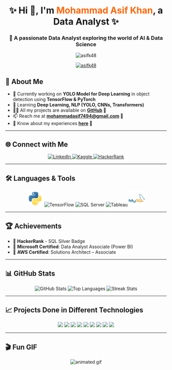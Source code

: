 <h1 align="center">✨ Hi 👋, I'm <span style="color: #ff6600;">Mohammad Asif Khan</span>, a Data Analyst ✨</h1>
<h3 align="center">🚀 A passionate Data Analyst exploring the world of AI & Data Science</h3>

<p align="center"> <img src="https://komarev.com/ghpvc/?username=asifk48&label=Profile%20views&color=0e75b6&style=flat" alt="asifk48" /> </p>

<p align="center"> 
  <a href="https://github.com/ryo-ma/github-profile-trophy">
    <img src="https://github-profile-trophy.vercel.app/?username=asifk48&theme=onedark&no-frame=true&row=1&column=4&margin-w=15&margin-h=15" alt="asifk48" />
  </a> 
</p>

## 🚀 About Me  
- 🔭 Currently working on **YOLO Model for Deep Learning** in object detection using **TensorFlow & PyTorch**  
- 🌱 Learning **Deep Learning, NLP (YOLO, CNNs, Transformers)**  
- 👨‍💻 All my projects are available on **[GitHub](https://github.com/asifk48) 🔗**  
- 📫 Reach me at **mohammadasif7494@gmail.com 📩**  
- 📄 Know about my experiences **[here](https://drive.google.com/file/d/your-resume-link/view?usp=sharing) 📜**  

---

## 🌐 Connect with Me  
<p align="center">
  <a href="https://linkedin.com/in/mohammad-asif-khan-a3089a24a" target="blank">
    <img src="https://img.shields.io/badge/LinkedIn-blue?style=for-the-badge&logo=linkedin&logoColor=white" alt="LinkedIn" />
  </a>
  <a href="https://kaggle.com/your-kaggle-profile" target="blank">
    <img src="https://img.shields.io/badge/Kaggle-darkblue?style=for-the-badge&logo=kaggle&logoColor=white" alt="Kaggle" />
  </a>
  <a href="https://www.hackerrank.com/your-hackerrank-profile" target="blank">
    <img src="https://img.shields.io/badge/HackerRank-green?style=for-the-badge&logo=hackerrank&logoColor=white" alt="HackerRank" />
  </a>
</p>

---

## 🛠️ Languages & Tools  
<p align="center">
  <img src="https://raw.githubusercontent.com/devicons/devicon/master/icons/python/python-original.svg" alt="Python" width="50" height="50" />
  <img src="https://www.vectorlogo.zone/logos/tensorflow/tensorflow-icon.svg" alt="TensorFlow" width="50" height="50" />
  <img src="https://www.svgrepo.com/show/303229/microsoft-sql-server-logo.svg" alt="SQL Server" width="50" height="50" />
  <img src="https://upload.wikimedia.org/wikipedia/commons/4/4b/Tableau_Logo.png" alt="Tableau" width="50" height="50" />
  <img src="https://raw.githubusercontent.com/devicons/devicon/master/icons/mysql/mysql-original-wordmark.svg" alt="MySQL" width="50" height="50" />
</p>

---

## 🏆 Achievements  
- 🏅 **HackerRank** - SQL Silver Badge  
- 🏅 **Microsoft Certified**: Data Analyst Associate (Power BI)  
- 🏅 **AWS Certified**: Solutions Architect – Associate  

---

## 📊 GitHub Stats  
<p align="center">
  <img src="https://github-readme-stats.vercel.app/api?username=asifk48&show_icons=true&theme=radical" alt="GitHub Stats" />
  <img src="https://github-readme-stats.vercel.app/api/top-langs/?username=asifk48&layout=compact&show_icons=true&theme=radical" alt="Top Languages" />
  <img src="https://github-readme-streak-stats.herokuapp.com/?user=asifk48&theme=radical" alt="Streak Stats" />
</p>

---

## 📈 Projects Done in Different Technologies  
<p align="center">
  <img src="https://img.shields.io/badge/Python-14-brightgreen?style=flat&logo=python&logoColor=white" />
  <img src="https://img.shields.io/badge/PowerBI-11-yellow?style=flat&logo=powerbi&logoColor=white" />
  <img src="https://img.shields.io/badge/Excel-17-green?style=flat&logo=microsoft-excel&logoColor=white" />
  <img src="https://img.shields.io/badge/Tableau-12-blue?style=flat&logo=tableau&logoColor=white" />
  <img src="https://img.shields.io/badge/SQL-15-red?style=flat&logo=postgresql&logoColor=white" />
  <img src="https://img.shields.io/badge/HTML-4-orange?style=flat&logo=html5&logoColor=white" />
  <img src="https://img.shields.io/badge/CSS-3-blue?style=flat&logo=css3&logoColor=white" />
  <img src="https://img.shields.io/badge/JavaScript-5-yellow?style=flat&logo=javascript&logoColor=white" />
  <img src="https://img.shields.io/badge/PHP-2-darkblue?style=flat&logo=php&logoColor=white" />
</p>

---

## 🎬 Fun GIF  
<p align="center"> 
  <img src="https://miro.medium.com/v2/resize:fit:828/format:webp/0*tD5kEC2JYcKHH0zO.gif" alt="animated gif" width="500px" />
</p>
